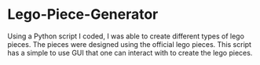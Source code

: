 # Lego-Piece-Generator

Using a Python script I coded, I was able to create different types of lego pieces. The pieces were designed using the official lego pieces.  This script has a simple to use GUI that one can interact with to create the lego pieces.
